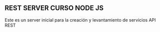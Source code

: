 ## REST SERVER CURSO NODE JS

Este es un server inicial para la creación y levantamiento de servicios API REST